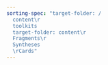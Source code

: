```yaml
---
sorting-spec: "target-folder: /
  content\r
  toolkits
  target-folder: content\r
  Fragments\r
  Syntheses
  \rCards"
---
```

